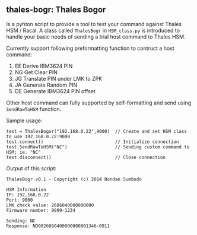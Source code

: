 ## thales-bogr: Thales Bogor

Is a pyhton script to provide a tool to test your command against Thales HSM / Racal. A class called `ThalesBogr` in `HSM_class.py` is introduced to handle your basic needs of sending a trial host command to Thales HSM. 

Currently support following preformatting function to contruct a host command:

1. EE Derive IBM3624 PIN
2. NG Get Clear PIN
3. JG Translate PIN under LMK to ZPK
4. JA Generate Random PIN
5. DE Generate IBM3624 PIN offset

Other host command can fully supported by self-formatting and send using `SendRawToHSM` function.

Sample usage:
```
test = ThalesBogor("192.168.0.22",9000)  // Create and set HSM class to use 192.168.0.22:9000
test.connect()                           // Initialize connection
test.SendRawToHSM("NC")                  // Sending custom command to HSM; ie. "NC"
test.disconnect()                        // Close connection

```

Output of this script:
```
ThalesBogr v0.1 - Copyright (c) 2014 Bondan Sumbodo

HSM Information
IP: 192.168.0.22
Port: 9000
LMK check value: 2686040000000000
Firmware number: 9999-1234

Sending: NC
Response: ND0026860400000000001346-0911
```
